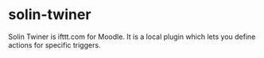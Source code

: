 solin-twiner
============

Solin Twiner is ifttt.com for Moodle. It is a local plugin which lets you define actions for specific triggers.
